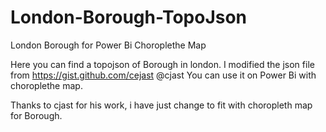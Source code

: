 # London-Borough-TopoJson
London Borough for Power Bi Choroplethe Map

Here you can find a topojson of Borough in london.
I modified the json file from https://gist.github.com/cejast @cjast
You can use it on Power Bi with choroplethe map. 

Thanks to cjast for his work, i have just change to fit with choropleth map for Borough. 
